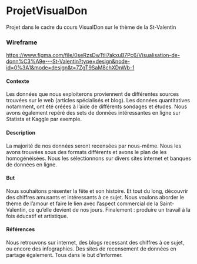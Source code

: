 # ProjetVisualDon
Projet dans le cadre du cours VisualDon sur le thème de la St-Valentin

### Wireframe 
https://www.figma.com/file/0seRzsDwTtli7akxuB7Pc6/Visualisation-de-donn%C3%A9e---St-Valentin?type=design&node-id=0%3A1&mode=design&t=7ZgT9SaM8chXDnWb-1

#### Contexte 
Les données que nous exploiterons proviennent de différentes sources trouvées sur le web (articles spécialisés et blog). 
Les données quantitatives notamment, ont été créées à l’aide de différents sondages et études. 
Nous avons également repéré des sets de données intéressantes en ligne sur Statista et Kaggle par exemple. 

#### Description 
La majorité de nos données seront recensées par nous-même. Nous les avons trouvées sous des formats différents et avons le plan de les homogénéisées. Nous les sélectionnons sur divers sites internet et banques de données en ligne. 

#### But 
Nous souhaitons présenter la fête et son histoire. Et tout du long, découvrir des chiffres amusants et intéressants à ce sujet.  Nous voulons aborder le thème de l’amour et faire le lien avec l’aspect commercial de la Saint-Valentin, ce qu’elle devient de nos jours. Finalement : produire un travail à la fois éducatif et artistique. 

#### Références
Nous retrouvons sur internet, des blogs recessant des chiffres à ce sujet, ou encore des infographies. Des sites de recensement de données en partage également. Tous dans le but d’informer. 

